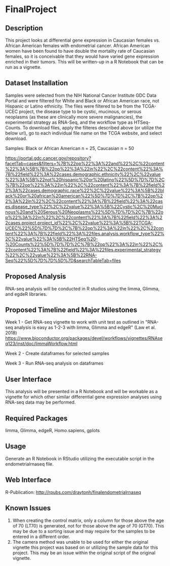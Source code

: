 # FinalProject

## Description
This project looks at differential gene expression in Caucasian females vs. African American females with endometrial cancer. African American women have been found to have double the mortality rate of Caucasian females, so it is conceivable that they would have varied gene expression enriched in their tumors. 
This will be written-up in a R Notebook that can be run as a vignette. 

## Dataset Installation 
Samples were selected from the NIH National Cancer Institute GDC Data Portal and were filtered for White and Black or African American race, not Hispanic or Latino ethnicity. The files were filtered to be from the TCGA-UCEC project, the disease type to be cystic, mucinous, or serous neoplasms (as these are clinically more severe malignancies), the experimental strategy as RNA-Seq, and the workflow type as HTSeq-Counts.
To download files, apply the filteres described above (or utilize the below url), go to each individual file name on the TCGA website, and select download. 

Samples: Black or African American n = 25, Caucasian n = 50

https://portal.gdc.cancer.gov/repository?facetTab=cases&filters=%7B%22op%22%3A%22and%22%2C%22content%22%3A%5B%7B%22op%22%3A%22in%22%2C%22content%22%3A%7B%22field%22%3A%22cases.demographic.ethnicity%22%2C%22value%22%3A%5B%22not%20hispanic%20or%20latino%22%5D%7D%7D%2C%7B%22op%22%3A%22in%22%2C%22content%22%3A%7B%22field%22%3A%22cases.demographic.race%22%2C%22value%22%3A%5B%22black%20or%20african%20american%22%5D%7D%7D%2C%7B%22op%22%3A%22in%22%2C%22content%22%3A%7B%22field%22%3A%22cases.disease_type%22%2C%22value%22%3A%5B%22Cystic%2C%20Mucinous%20and%20Serous%20Neoplasms%22%5D%7D%7D%2C%7B%22op%22%3A%22in%22%2C%22content%22%3A%7B%22field%22%3A%22cases.project.project_id%22%2C%22value%22%3A%5B%22TCGA-UCEC%22%5D%7D%7D%2C%7B%22op%22%3A%22in%22%2C%22content%22%3A%7B%22field%22%3A%22files.analysis.workflow_type%22%2C%22value%22%3A%5B%22HTSeq%20-%20Counts%22%5D%7D%7D%2C%7B%22op%22%3A%22in%22%2C%22content%22%3A%7B%22field%22%3A%22files.experimental_strategy%22%2C%22value%22%3A%5B%22RNA-Seq%22%5D%7D%7D%5D%7D&searchTableTab=files

## Proposed Analysis
RNA-seq analysis will be conducted in R studios using the limma, Glimma, and egdeR libraries. 

## Proposed Timeline and Major Milestones
Week 1 - Get RNA-seq vignette to work with unit test as outlined in "RNA-seq analysis is easy as 1-2-3 with limma, Glimma and edgeR" (Law et al. 2018)
https://www.bioconductor.org/packages/devel/workflows/vignettes/RNAseq123/inst/doc/limmaWorkflow.html

Week 2 - Create dataframes for selected samples

Week 3 - Run RNA-seq analysis on dataframes

## User Interface
This analysis will be presented in a R Notebook and will be workable as a vignette for which other similar differential gene expression analyses using RNA-seq data may be performed.

## Required Packages
limma, Glimma, edgeR, Homo.sapiens, gplots

## Usage
Generate an R Notebook in RStudio utilizing the executable script in the endometrialrnaseq file.

## Web Interface
R-Publication: http://rpubs.com/draytonh/finalendometrialrnaseq

## Known Issues
1) When creating the control matrix, only a column for those above the age of 70 (LT70) is generated, not for those above the age of 70 (GT70). This may be due to a sorting issue and may require for the samples to be entered in a different order.
2) The camera method was unable to be used for either the original vignette this project was based on or utilizing the sample data for this project. This may be an issue within the original script of the original vignette. 


